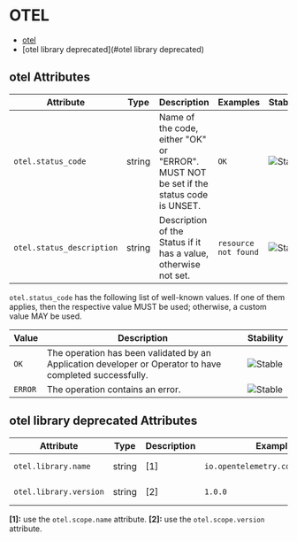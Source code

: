 
<!--- Hugo front matter used to generate the website version of this page:
--->

# OTEL

- [otel](#otel)
- [otel library deprecated](#otel library deprecated)


## otel Attributes

| Attribute  | Type | Description  | Examples  | Stability |
|---|---|---|---|---|
| `otel.status_code` | string | Name of the code, either "OK" or "ERROR". MUST NOT be set if the status code is UNSET. | `OK` | ![Stable](https://img.shields.io/badge/-stable-lightgreen) |
| `otel.status_description` | string | Description of the Status if it has a value, otherwise not set. | `resource not found` | ![Stable](https://img.shields.io/badge/-stable-lightgreen) |



`otel.status_code` has the following list of well-known values. If one of them applies, then the respective value MUST be used; otherwise, a custom value MAY be used.

| Value  | Description | Stability |
|---|---|---|
| `OK` | The operation has been validated by an Application developer or Operator to have completed successfully. | ![Stable](https://img.shields.io/badge/-stable-lightgreen) |
| `ERROR` | The operation contains an error. | ![Stable](https://img.shields.io/badge/-stable-lightgreen) |


## otel library deprecated Attributes

| Attribute  | Type | Description  | Examples  | Stability |
|---|---|---|---|---|
| `otel.library.name` | string |  [1] | `io.opentelemetry.contrib.mongodb` | ![Deprecated](https://img.shields.io/badge/-deprecated-red) |
| `otel.library.version` | string |  [2] | `1.0.0` | ![Deprecated](https://img.shields.io/badge/-deprecated-red) |


**[1]:** use the `otel.scope.name` attribute.
**[2]:** use the `otel.scope.version` attribute.

